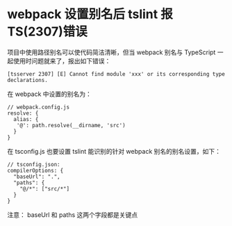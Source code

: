 <!--
 * File   : filename.md
 * Author : FitGrace【fitingrace@gmail.com 】
 * Link   : http://www.fitgrace.com/
 * Since  : 创建日期
 *
 * Description【作用描述】
 *
 * [+] Data by author
 *     添加描述
 * [*] Data by author
 *     修改描述
 * [!] Data by author
 *     删除描述
 -->

# webpack 设置别名后 tslint 报 TS(2307)错误

项目中使用路径别名可以使代码简洁清晰，但当 webpack 别名与 TypeScript 一起使用时问题就来了，报出如下错误：

```
[tsserver 2307] [E] Cannot find module 'xxx' or its corresponding type declarations.
```

在 webpack 中设置的别名为：
```
// webpack.config.js
resolve: {
  alias: {
   '@': path.resolve(__dirname, 'src')
  }
}
```

在 tsconfig.js 也要设置 tslint 能识别的针对 webpack 别名的别名设置，如下：
```
// tsconfig.json:
compilerOptions: {
  "baseUrl": ".",
  "paths": {
    "@/*": ["src/*"]
  }
}
```

注意： baseUrl 和 paths 这两个字段都是关键点

